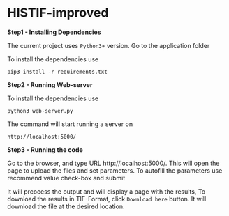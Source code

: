 # HISTIF-improved

**Step1 - Installing Dependencies**

The current project uses  `Python3+`  version. Go to the application folder

To install the dependencies use

```
pip3 install -r requirements.txt
```

**Step2 - Running Web-server**

To install the dependencies use


```
python3 web-server.py
```
The command will start running a server on 

`http://localhost:5000/`

**Step3 - Running the code**

Go to the browser, and type URL http://localhost:5000/. This will open the page to upload the files and set parameters. To autofill the parameters use recommend value check-box and submit

It will prcocess the output and will display a page with the results, To download the results in TIF-Format, click `Download here` button. It will download the file at the desired location.
